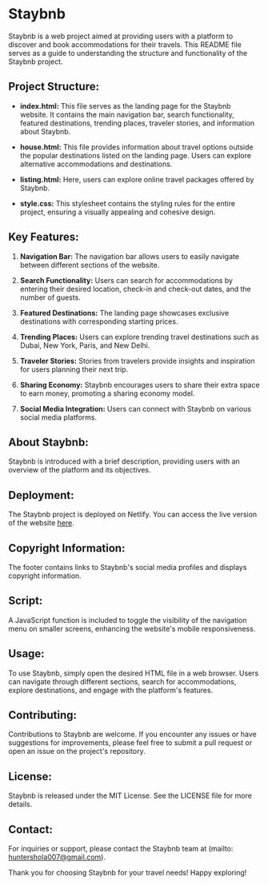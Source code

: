 # Staybnb

Staybnb is a web project aimed at providing users with a platform to discover and book accommodations for their travels. This README file serves as a guide to understanding the structure and functionality of the Staybnb project.

## Project Structure:

- **index.html:** This file serves as the landing page for the Staybnb website. It contains the main navigation bar, search functionality, featured destinations, trending places, traveler stories, and information about Staybnb.

- **house.html:** This file provides information about travel options outside the popular destinations listed on the landing page. Users can explore alternative accommodations and destinations.

- **listing.html:** Here, users can explore online travel packages offered by Staybnb.

- **style.css:** This stylesheet contains the styling rules for the entire project, ensuring a visually appealing and cohesive design.

## Key Features:

1. **Navigation Bar:** The navigation bar allows users to easily navigate between different sections of the website.

2. **Search Functionality:** Users can search for accommodations by entering their desired location, check-in and check-out dates, and the number of guests.

3. **Featured Destinations:** The landing page showcases exclusive destinations with corresponding starting prices.

4. **Trending Places:** Users can explore trending travel destinations such as Dubai, New York, Paris, and New Delhi.

5. **Traveler Stories:** Stories from travelers provide insights and inspiration for users planning their next trip.

6. **Sharing Economy:** Staybnb encourages users to share their extra space to earn money, promoting a sharing economy model.

7. **Social Media Integration:** Users can connect with Staybnb on various social media platforms.

## About Staybnb:

Staybnb is introduced with a brief description, providing users with an overview of the platform and its objectives.

## Deployment:

The Staybnb project is deployed on Netlify. You can access the live version of the website [here](https://staybnb-home.netlify.app/).

## Copyright Information:

The footer contains links to Staybnb's social media profiles and displays copyright information.

## Script:

A JavaScript function is included to toggle the visibility of the navigation menu on smaller screens, enhancing the website's mobile responsiveness.

## Usage:

To use Staybnb, simply open the desired HTML file in a web browser. Users can navigate through different sections, search for accommodations, explore destinations, and engage with the platform's features.

## Contributing:

Contributions to Staybnb are welcome. If you encounter any issues or have suggestions for improvements, please feel free to submit a pull request or open an issue on the project's repository.

## License:

Staybnb is released under the MIT License. See the LICENSE file for more details.

## Contact:

For inquiries or support, please contact the Staybnb team at (mailto: huntershola007@gmail.com).

Thank you for choosing Staybnb for your travel needs! Happy exploring!
